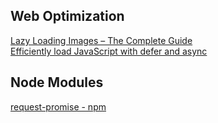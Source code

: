 ## Web Optimization
[Lazy Loading Images – The Complete Guide](https://imagekit.io/blog/lazy-loading-images-complete-guide/#subscribe)  
[Efficiently load JavaScript with defer and async](https://flaviocopes.com/javascript-async-defer)  
## Node Modules
[request-promise  -  npm](https://www.npmjs.com/package/request-promise)  
